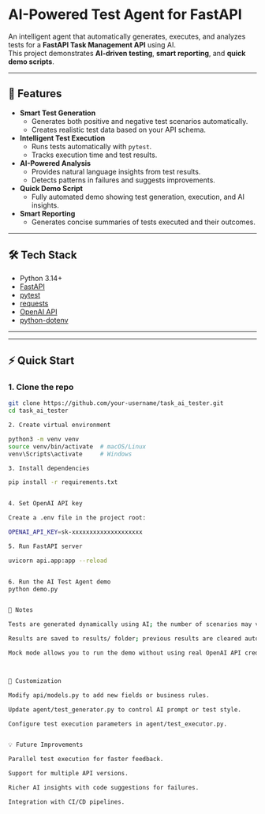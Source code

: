 # AI-Powered Test Agent for FastAPI

An intelligent agent that automatically generates, executes, and analyzes tests for a **FastAPI Task Management API** using AI.  
This project demonstrates **AI-driven testing**, **smart reporting**, and **quick demo scripts**.

---

## 🚀 Features

- **Smart Test Generation**
  - Generates both positive and negative test scenarios automatically.
  - Creates realistic test data based on your API schema.
- **Intelligent Test Execution**
  - Runs tests automatically with `pytest`.
  - Tracks execution time and test results.
- **AI-Powered Analysis**
  - Provides natural language insights from test results.
  - Detects patterns in failures and suggests improvements.
- **Quick Demo Script**
  - Fully automated demo showing test generation, execution, and AI insights.
- **Smart Reporting**
  - Generates concise summaries of tests executed and their outcomes.
---

## 🛠️ Tech Stack

- Python 3.14+
- [FastAPI](https://fastapi.tiangolo.com/)
- [pytest](https://docs.pytest.org/)
- [requests](https://docs.python-requests.org/)
- [OpenAI API](https://platform.openai.com/)
- [python-dotenv](https://pypi.org/project/python-dotenv/)

---


---

## ⚡ Quick Start

### 1. Clone the repo

```bash
git clone https://github.com/your-username/task_ai_tester.git
cd task_ai_tester

2. Create virtual environment

python3 -m venv venv
source venv/bin/activate  # macOS/Linux
venv\Scripts\activate     # Windows

3. Install dependencies

pip install -r requirements.txt


4. Set OpenAI API key

Create a .env file in the project root:

OPENAI_API_KEY=sk-xxxxxxxxxxxxxxxxxxxx

5. Run FastAPI server

uvicorn api.app:app --reload


6. Run the AI Test Agent demo
python demo.py


📝 Notes

Tests are generated dynamically using AI; the number of scenarios may vary.

Results are saved to results/ folder; previous results are cleared automatically.

Mock mode allows you to run the demo without using real OpenAI API credits.



🔧 Customization

Modify api/models.py to add new fields or business rules.

Update agent/test_generator.py to control AI prompt or test style.

Configure test execution parameters in agent/test_executor.py.


💡 Future Improvements

Parallel test execution for faster feedback.

Support for multiple API versions.

Richer AI insights with code suggestions for failures.

Integration with CI/CD pipelines.
